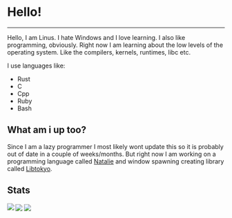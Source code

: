 # Hello!

---

Hello, I am Linus. I hate Windows and I love learning. I also like programming, obviously. 
Right now I am learning about the low levels of the operating system. Like the
compilers, kernels, runtimes, libc etc.

I use languages like:

* Rust
* C
* Cpp
* Ruby
* Bash

## What am i up too? 

Since I am a lazy programmer I most likely wont update this so it is probably
out of date in a couple of weeks/months. But right now I am working on a 
programming language called [Natalie](https://github.com/Eskpil/natalie) and 
window spawning creating library called [Libtokyo](https://github.com/Eskpil/angel).

## Stats

<img align="left"   style="padding: 0" src="https://github-readme-stats.vercel.app/api/top-langs?username=eskpil&show_icons=true&locale=en&theme=gruvbox" >
<img align="center" style="padding: 0" src="https://github-readme-stats.vercel.app/api?username=eskpil&show_icons=true&locale=en&theme=gruvbox">
<img align="center" style="padding: 0"src="https://github-readme-streak-stats.herokuapp.com/?user=eskpil&theme=gruvbox">
